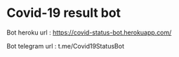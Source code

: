# Covid-19 result bot 


 Bot heroku url : https://covid-status-bot.herokuapp.com/

 Bot telegram url : t.me/Covid19StatusBot
